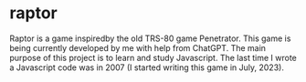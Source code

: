 # raptor
Raptor is a game inspiredby the old TRS-80 game Penetrator. This game is being currently developed by me with help from ChatGPT. The main purpose of this project is to learn and study Javascript. The last time I wrote a Javascript code was in 2007 (I started writing this game in July, 2023).
